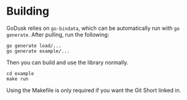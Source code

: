 # Building

GoDusk relies on `go-bindata`, which can be automatically run with `go generate`.
After pulling, run the following:

```
go generate load/...
go generate example/...
```

Then you can build and use the library normally.

```
cd example
make run
```

Using the Makefile is only required if you want the Git Short linked in.

